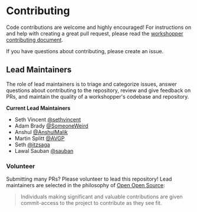 # Contributing

Code contributions are welcome and highly encouraged! For instructions on and help with creating a great pull request, please read the [workshopper contributing document](https://github.com/workshopper/org/blob/master/CONTRIBUTING.md).

If you have questions about contributing, please create an issue.

## Lead Maintainers

The role of lead maintainers is to triage and categorize issues, answer questions about contributing to the repository, review and give feedback on PRs, and maintain the quality of a workshopper's codebase and repository.

**Current Lead Maintainers**
- Seth Vincent [@sethvincent](https://github.com/sethvincent)
- Adam Brady [@SomeoneWeird](https://github.com/SomeoneWeird)
- Anshul [@AnshulMalik](https://github.com/AnshulMalik)
- Martin Splitt [@AVGP](https://github.com/AVGP)
- Seth [@itzsaga](https://github.com/itzsaga)
- Lawal Sauban [@sauban](https://github.com/sauban)

### Volunteer

Submitting many PRs? Please volunteer to lead this repository! Lead maintainers are selected in the philosophy of [Open Open Source](http://openopensource.org/):

> Individuals making significant and valuable contributions are given commit-access to the project to contribute as they see fit. 
